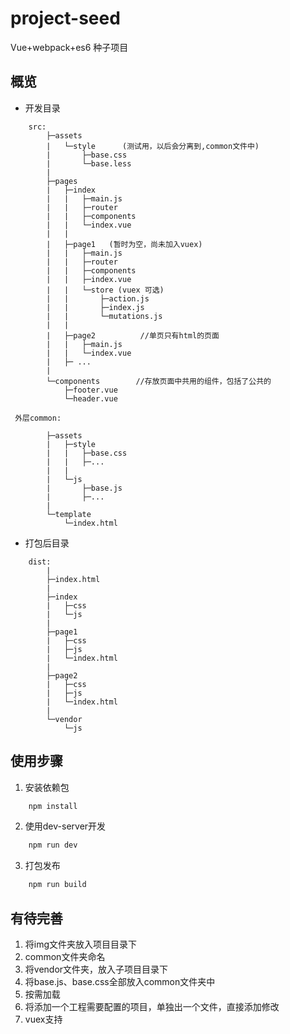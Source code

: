 # project-seed
Vue+webpack+es6 种子项目


## 概览
- 开发目录
```
    src: 
        ├─assets
        |   └─style      (测试用，以后会分离到,common文件中)
        |       ├─base.css  
        |       └─base.less   
        |
        ├─pages
        |   ├─index
        |   |   ├─main.js
        |   |   ├─router
        |   |   ├─components
        |   |   └─index.vue
        |   |
        |   ├─page1   (暂时为空，尚未加入vuex)
        |   |   ├─main.js
        |   |   ├─router
        |   |   ├─components
        |   |   ├─index.vue
        |   |   └─store (vuex 可选)
        |   |       ├─action.js
        |   |       ├─index.js
        |   |       └─mutations.js
        |   |
        |   ├─page2          //单页只有html的页面
        |   |   ├─main.js
        |   |   └─index.vue
        |   ├─ ...
        |
        └─components        //存放页面中共用的组件，包括了公共的
            ├─footer.vue
            └─header.vue
 
 外层common:

        ├─assets
        |   ├─style
        |   |   ├─base.css  
        |   |   ├─...
        |   |  
        |   └─js      
        |       ├─base.js  
        |       ├─...
        |   
        └─template
            └─index.html
```

- 打包后目录
```
    dist:
        |
        ├─index.html
        |
        ├─index
        |   ├─css
        |   └─js 
        |
        ├─page1
        |   ├─css
        |   ├─js
        |   └─index.html
        |
        ├─page2
        |   ├─css
        |   ├─js
        |   └─index.html
        |
        └─vendor
            └─js

```

## 使用步骤

1. 安装依赖包

```javascript
    npm install 
```
2. 使用dev-server开发

``` javascript
    npm run dev
```

3. 打包发布

``` javascript
    npm run build
``` 


## 有待完善

1. 将img文件夹放入项目目录下
1. common文件夹命名
1. 将vendor文件夹，放入子项目目录下
1. 将base.js、base.css全部放入common文件夹中
1. 按需加载
1. 将添加一个工程需要配置的项目，单独出一个文件，直接添加修改
1. vuex支持



